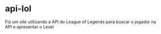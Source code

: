 # api-lol
Fiz um site utilizando a API do League of Legends para buscar o jogador na API e apresentar o Level
